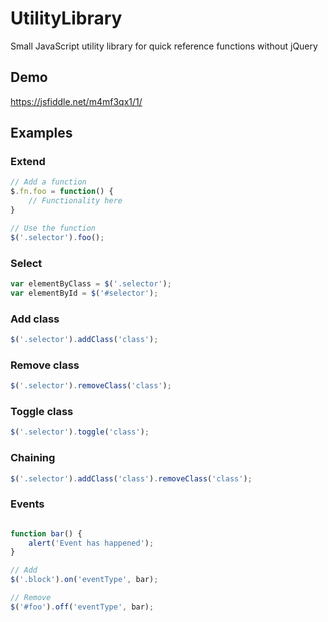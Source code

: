 # UtilityLibrary
Small JavaScript utility library for quick reference functions without jQuery

## Demo
https://jsfiddle.net/m4mf3qx1/1/

## Examples

### Extend
```javascript
// Add a function
$.fn.foo = function() {
	// Functionality here
}

// Use the function
$('.selector').foo();
```

### Select
```javascript
var elementByClass = $('.selector');
var elementById = $('#selector');
```

### Add class
```javascript
$('.selector').addClass('class');
```

### Remove class
```javascript
$('.selector').removeClass('class');
```

### Toggle class
```javascript
$('.selector').toggle('class');
```

### Chaining
```javascript
$('.selector').addClass('class').removeClass('class');
```

### Events
```javascript

function bar() {
	alert('Event has happened');
}

// Add 
$('.block').on('eventType', bar);

// Remove
$('#foo').off('eventType', bar);
```